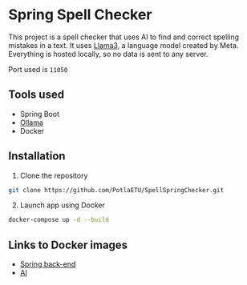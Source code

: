 # Spring Spell Checker

This project is a spell checker that uses AI to find and correct spelling mistakes in a text. 
It uses [Llama3](https://llama.meta.com/llama3/), a language model created by Meta.
Everything is hosted locally, so no data is sent to any server.

Port used is `11050`

## Tools used

- Spring Boot
- [Ollama](https://olama.com/)
- Docker

## Installation

1. Clone the repository 
```bash
git clone https://github.com/PotlaETU/SpellSpringChecker.git
```

2. Launch app using Docker

```bash
docker-compose up -d --build
```

## Links to Docker images

- [Spring back-end](https://registry.hub.docker.com/r/anthorld/spring-spell-checker)
- [AI](https://registry.hub.docker.com/r/anthorld/ai-spell-checker)